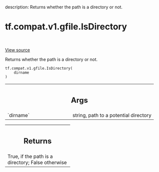 description: Returns whether the path is a directory or not.

<div itemscope itemtype="http://developers.google.com/ReferenceObject">
<meta itemprop="name" content="tf.compat.v1.gfile.IsDirectory" />
<meta itemprop="path" content="Stable" />
</div>

# tf.compat.v1.gfile.IsDirectory

<!-- Insert buttons and diff -->

<table class="tfo-notebook-buttons tfo-api nocontent" align="left">

</table>

<a target="_blank" href="/code/stable/tensorflow/python/lib/io/file_io.py">View source</a>



Returns whether the path is a directory or not.

<pre class="devsite-click-to-copy prettyprint lang-py tfo-signature-link">
<code>tf.compat.v1.gfile.IsDirectory(
    dirname
)
</code></pre>



<!-- Placeholder for "Used in" -->


<!-- Tabular view -->
 <table class="responsive fixed orange">
<colgroup><col width="214px"><col></colgroup>
<tr><th colspan="2"><h2 class="add-link">Args</h2></th></tr>

<tr>
<td>
`dirname`
</td>
<td>
string, path to a potential directory
</td>
</tr>
</table>



<!-- Tabular view -->
 <table class="responsive fixed orange">
<colgroup><col width="214px"><col></colgroup>
<tr><th colspan="2"><h2 class="add-link">Returns</h2></th></tr>
<tr class="alt">
<td colspan="2">
True, if the path is a directory; False otherwise
</td>
</tr>

</table>

